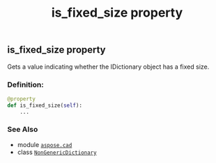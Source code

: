 ﻿---
title: is_fixed_size property
second_title: Aspose.CAD for Python via .NET API References
description: 
type: docs
weight: 60
url: /python-net/aspose.cad/nongenericdictionary/is_fixed_size/
is_root: false
---

## is_fixed_size property


Gets a value indicating whether the 
IDictionary object has a fixed size.
### Definition:
```python
@property
def is_fixed_size(self):
    ...
```

### See Also
* module [`aspose.cad`](../../)
* class [`NonGenericDictionary`](/cad/python-net/aspose.cad/nongenericdictionary)
